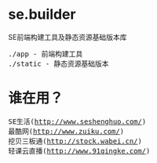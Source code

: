 # se.builder
SE前端构建工具及静态资源基础版本库

<pre>
./app - 前端构建工具
./static - 静态资源基础版本
</pre>

# 谁在用？
<pre>
SE生活(<a href="http://www.seshenghuo.com/" target="_blank">http://www.seshenghuo.com/</a>)
最酷网(<a href="http://www.zuiku.com/" target="_blank">http://www.zuiku.com/</a>)
挖贝三板通(<a href="http://stock.wabei.cn/" target="_blank">http://stock.wabei.cn/</a>)
轻课云直播(<a href="http://www.91qingke.com/" target="_blank">http://www.91qingke.com/</a>)
</pre>

